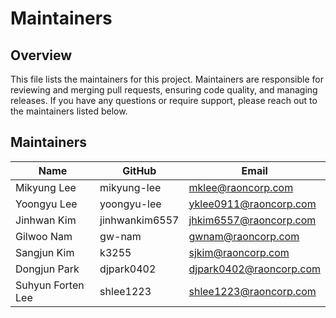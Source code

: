 
# Maintainers

## Overview

This file lists the maintainers for this project. Maintainers are responsible for reviewing and merging pull requests, ensuring code quality, and managing releases. 
If you have any questions or require support, please reach out to the maintainers listed below.

## Maintainers

| Name              | GitHub         | Email                   |
| ----------------- | -------------- | ----------------------- |
| Mikyung  Lee      | mikyung-lee    | mklee@raoncorp.com      |
| Yoongyu Lee       | yoongyu-lee    | yklee0911@raoncorp.com  |
| Jinhwan Kim       | jinhwankim6557 | jhkim6557@raoncorp.com  |
| Gilwoo Nam        | gw-nam         | gwnam@raoncorp.com      |
| Sangjun Kim       | k3255          | sjkim@raoncorp.com      |
| Dongjun Park      | djpark0402     | djpark0402@raoncorp.com |
| Suhyun Forten Lee | shlee1223      | shlee1223@raoncorp.com  |